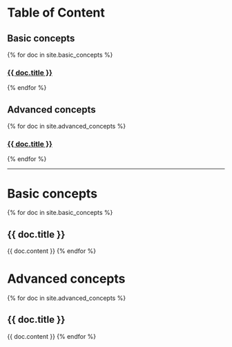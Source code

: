 ---
---
Table of Content
================

Basic concepts
--------------

{% for doc in site.basic_concepts %}
  <h3>
    <a href="#{{ doc.title | slugify }}">{{ doc.title }}</a>
  </h3>
{% endfor %}

Advanced concepts
-----------------

{% for doc in site.advanced_concepts %}
  <h3>
    <a href="#{{ doc.title | slugify }}">{{ doc.title }}</a>
  </h3>
{% endfor %}

<hr />

Basic concepts
==============

{% for doc in site.basic_concepts %}
  <h2 id="{{ doc.title | slugify }}">{{ doc.title }}</h2>

  {{ doc.content }}
{% endfor %}

Advanced concepts
=================

{% for doc in site.advanced_concepts %}
  <h2 id="{{ doc.title | slugify }}">{{ doc.title }}</h2>

  {{ doc.content }}
{% endfor %}
